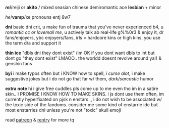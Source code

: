 ***rei***/reiji or **akito** / mixed seasian chinese demiromantic ace **lesbian** + minor 

*he*/**vamp**/xe pronouns entj 8w7

**dni** basic dni crit, u make fun of trauma that you've never experienced b4, u _romantic cc or lovemail me_, u actively talk ab real-life g%%0r3 & enjoy it, dr fans/enjoyers, ybc enjoyers/fans, irls = hardcore kins or high kins, you use the term d/a and support it

**thin ice** "dbls dni they dont exist" (im OK if you dont want dbls to int but dont go "they dont exist" LMAOO.. the worldd doesnt revolve around ya!) & genshin fans 

**byi** i make typos often but i KNOW how to spell, _i curse alot_, i make suggestive jokes but i do not go that far w/ them, _dark/sarcastic_ humor

**extra note** hi i give free cuddles pls come up to me even tho im in a satire skin.. I PROMISE I KNOW HOW TO MAKE SKINS. i js dont use them often, im currently hyperfixated on pjsk n enstars ,, i do not wish to be associated w/ the toxic side of the fandoms. 
consider me some kind of enstarrie idc but most enstarries dni unless you're not "toxic" skull emoji

read [patreon](https://patreon.com/shinonomeakito) & [rentry](https://rentry.co/shiinonome) for more tq
